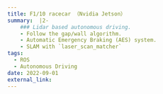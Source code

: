 ```yaml
---
title: F1/10 racecar （Nvidia Jetson）
summary:  |2-
    ### Lidar based autonomous driving.
    - Follow the gap/wall algorithm.
    - Automatic Emergency Braking (AES) system.
    - SLAM with `laser_scan_matcher`
tags:
  - ROS
  - Autonomous Driving
date: 2022-09-01
external_link: 
---
```

